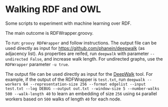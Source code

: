 # Walking RDF and OWL

Some scripts to experiment with machine learning over RDF. 

The main outcome is RDFWrapper.groovy.

To run: `groovy RDFWrapper` and follow instructions.
The output file can be used directly as input for https://github.com/phanein/deepwalk (as adjacency list). As properties are reifed, run `deepwalk` with parameter `--undirected False`, and increase walk length. For undirected graphs, use the `RDFWrapper` parameter `-u true`.

The output file can be used directly as input for the [DeepWalk](https://github.com/phanein/deepwalk) tool. For example, if the output of the RDFWrapper is `test.txt`, run 
`deepwalk --workers 64 --representation-size 256 --format edgelist --input test.txt --log DEBUG --output out.txt --window-size 5 --number-walks 500 --walk-length 40`
to learn an embedding of size `256` using `64` parallel workers based on `500` walks of length `40` for each node.
